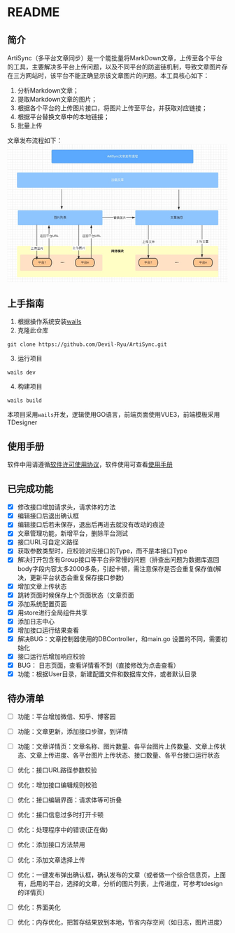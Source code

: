 # README

## 简介

ArtiSync（多平台文章同步）是一个能批量将MarkDown文章，上传至各个平台的工具，主要解决多平台上传问题，以及不同平台的防盗链机制，导致文章图片存在三方网站时，该平台不能正确显示该文章图片的问题。本工具核心如下：
1. 分析Markdown文章；
2. 提取Markdown文章的图片；
3. 根据各个平台的上传图片接口，将图片上传至平台，并获取对应链接；
4. 根据平台替换文章中的本地链接；
5. 批量上传

文章发布流程如下：
![文章发布流程](images/ArtiSync_Publish.jpg)

## 上手指南

1. 根据操作系统安装[wails](https://wails.io/zh-Hans/docs/gettingstarted/installation/)
2. 克隆此仓库

```shell
git clone https://github.com/Devil-Ryu/ArtiSync.git
```
3. 运行项目
```shell
wails dev
```
4. 构建项目
```shell
wails build
```
本项目采用`wails`开发，逻辑使用GO语言，前端页面使用VUE3，前端模板采用TDesigner

## 使用手册
软件中用请遵循[软件许可使用协议](https://github.com/Devil-Ryu/ArtiSync/blob/master/AGREEMENT.md)，软件使用可查看[使用手册](https://github.com/Devil-Ryu/ArtiSync/blob/master/manual.md)

## 已完成功能
- [X] 修改接口增加请求头，请求体的方法
- [X] 编辑接口后退出确认框
- [X] 编辑接口后若未保存，退出后再进去就没有改动的痕迹
- [X] 文章管理功能，新增平台，删除平台测试
- [X] 接口URL可自定义路径
- [X] 获取参数类型时，应校验对应接口的Type，而不是本接口Type
- [X] 解决打开包含有Group接口等平台非常慢的问题（排查出问题为数据库返回body字段内容太多2000多条，引起卡顿，需注意保存是否会重复保存值(解决，更新平台状态会重复保存接口参数)
- [X] 增加文章上传状态
- [X] 跳转页面时候保存上个页面状态（文章页面
- [X] 添加系统配置页面
- [X] 用store进行全局组件共享
- [X] 添加日志中心
- [X] 增加接口运行结果查看
- [X] 解决BUG：文章控制器使用的DBController，和main.go 设置的不同，需要初始化
- [X] 接口运行后增加响应校验
- [X] BUG： 日志页面，查看详情看不到（直接修改为点击查看）
- [X] 功能：根据User目录，新建配置文件和数据库文件，或者默认目录

## 待办清单
- [ ] 功能：平台增加微信、知乎、博客园
- [ ] 功能：文章更新，添加接口步骤，到详情
- [ ] 功能：文章详情页：文章名称、图片数量、各平台图片上传数量、文章上传状态、文章上传进度、各平台图片上传状态、接口数量、各平台接口运行状态
- [ ] 优化：接口URL路径参数校验
- [ ] 优化：增加接口编辑规则校验
- [ ] 优化：接口编辑界面：请求体等可折叠
- [ ] 优化：接口信息过多时打开卡顿
- [ ] 优化：处理程序中的错误(正在做)
- [ ] 优化：添加接口方法禁用
- [ ] 优化：添加文章选择上传
- [ ] 优化：一键发布弹出确认框，确认发布的文章（或者做一个综合信息页，上面有，启用的平台，选择的文章，分析的图片列表，上传进度，可参考tdesign的详情页）
- [ ] 优化：界面美化
- [ ] 优化：内存优化，把暂存结果放到本地，节省内存空间（如日志，图片进度）

